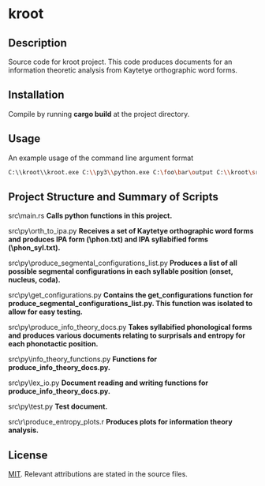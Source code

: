# kroot

## Description
Source code for kroot project. This code produces documents for an information theoretic analysis from Kaytetye orthographic word forms.

## Installation
Compile by running **cargo build** at the project directory.

## Usage
An example usage of the command line argument format
```bash
C:\\kroot\\kroot.exe C:\\py3\\python.exe C:\foo\bar\output C:\\kroot\src\py
```

## Project Structure and Summary of Scripts
src\main.rs **Calls python functions in this project.**

src\py\orth_to_ipa.py **Receives a set of Kaytetye orthographic word forms and produces IPA form (\phon.txt) and IPA syllabified forms (\phon_syl.txt).**

src\py\produce_segmental_configurations_list.py **Produces a list of all possible segmental configurations in each syllable position (onset, nucleus, coda).**

src\py\get_configurations.py **Contains the get_configurations function for produce_segmental_configurations_list.py. This function was isolated to allow for easy testing.**

src\py\produce_info_theory_docs.py **Takes syllabified phonological forms and produces various documents relating to surprisals and entropy for each phonotactic position.**

src\py\info_theory_functions.py **Functions for produce_info_theory_docs.py.**

src\py\lex_io.py **Document reading and writing functions for produce_info_theory_docs.py.**

src\py\test.py **Test document.**

src\r\produce_entropy_plots.r **Produces plots for information theory analysis.**

## License
[MIT](https://choosealicense.com/licenses/mit/). Relevant attributions are stated in the source files.
